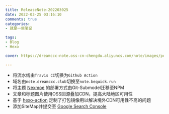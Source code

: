 ```yaml
---
title: ReleaseNote-202203025
date: 2022-03-25 03:16:10
comments: true
categories:
- 就是一些笔记

tags:
- Blog
- Hexo

cover: https://dreamccc-note.oss-cn-chengdu.aliyuncs.com/note/images/posts/ReleaseNote/202203025-title.jpg?x-oss-process=style/blog_title

---
```


- 将流水线由`Travis CI`切换为`Github Action`
- 域名由`note.dreamccc.club`切换至`note.bequick.run`
- 将主题 [Nexmoe](https://github.com/theme-nexmoe/hexo-theme-nexmoe) 的部署方式由Git-Submodel迁移至NPM
- 文章和标题图片使用OSS回源叠加CDN，提高大陆地区可用性
- 基于 [hexo-action](https://github.com/daizc311/hexo-action) 定制了打包镜像用以解决境外CDN可用性不高的问题
- 添加SiteMap并提交至 [Google Search Console](https://search.google.com/search-console)

<!--more-->
